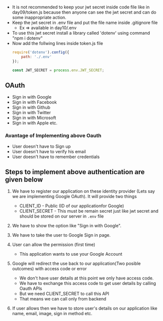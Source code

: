 
* It is not recommended to keep your jwt secret inside code file like in day09/token.js because then anyone can see the jwt secret and can do some inappropriate action.
* Keep the jwt secret in .env file and put the file name inside .gitignore file
    * Ex => available in day10/.env
* To use this jwt secret install a library called 'dotenv' using command "npm i dotenv"
* Now add the follwing lines inside token.js file
    ```js
    require('dotenv').config({
        path: './.env'
    });

    const JWT_SECRET = process.env.JWT_SECRET;
    ```


## OAuth

* Sign in with Google
* Sign in with Facebook
* Sign in with Github
* Sign in with Twitter
* Sign in with Microsoft
* Sign in with Apple etc.

### Avantage of Implementing above Oauth

* User doesn't have to Sign up
* User doesn't have to verify his email
* User doesn't have to remember credentials

## Steps to implement above authentication are given below

1. We have to register our application on these identity provider (Lets say we are implementing Google OAuth). It will provide two things
    * CLIENT_ID - Public (ID of our applicationfor Google)
    * CLIENT_SECRET - This must be remain secret just like jwt secret and should be stored on our server in `.env` file

2. We have to show the option like "Sign in with Google".
3. We have to take the user to Google Sign in page.

4. User can allow the permission (first time)
    * This application wants to use your Google Account

5. Google will redirect the use back to our application(Two posible outcomes) with access code or error
    * We don't have user details at this point we only have access code.
    * We have to exchange this access code to get user details by calling Oauth APIs
    * But we need CLIENT_SECRET to call this API
    * That means we can call only from backend

6. If user allows then we have to store user's details on our application like name, email, image, sign in method etc.